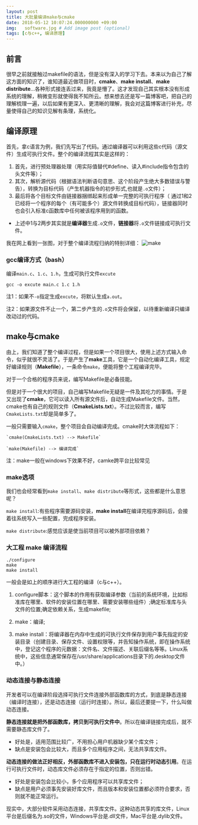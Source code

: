 ```yaml
---
layout: post
title: 大批量编译make与cmake
date: 2018-05-12 10:07:24.000000000 +09:00
img:   software.jpg # Add image post (optional)
tags: [c与c++, 编译原理]
---
```


## 前言

很早之前就接触过makefile的语法，但是没有深入的学习下去。本来以为自己了解这方面的知识了，谁知道最近做项目时，**cmake**、**make install**、**make distribute**...各种形式接连丢过来，我竟是懵了。这才发现自己其实根本没有形成系统的理解，稍微变形就使得我不知所云。想来想去还是写一篇博客吧，把自己的理解梳理一遍，以后如果有更深入、更清晰的理解，我会对这篇博客进行补充，尽量使得自己的知识见解有条理，系统化。

## 编译原理

首先，拿c语言为例，我们先写出了代码。通过编译器可以利用这些c代码（源文件）生成可执行文件。整个的编译流程其实是这样的：

1. 首先，进行预处理器处理（用实际值替代#define、读入#include指令包含的头文件等）；
2. 其次，解析源代码（根据语法判断语句意思、这个阶段产生绝大多数错误与警告），转换为目标代码（产生机器指令的初步形式,也就是`.o`文件）；
3. 最后将各个目标文件由链接器捆绑起来形成单一完整的可执行程序（ 通过1和2已经将一个程序的每个（有可能多个）源文件转换成目标代码），链接器同时也会引入标准c函数库中任何被该程序用到的函数。

- 上述中1与2两步其实就是**编译器**生成`.o`文件，**链接器**将`.o`文件链接成可执行文件。

我在网上看到一张图，对于整个编译流程归纳的特别详细：
![make]({{site.baseurl}}/assets/img/make/make.png)

### gcc编译方式（bash）
编译`main.c`、`1.c`、`1.h`，生成可执行文件`excute`

	gcc -o excute main.c 1.c 1.h 

注1：如果不`-o`指定生成`excute`，将默认生成`a.out`。

注2：如果源文件不止一个，第二步产生的`.o`文件将会保留，以待重新编译只编译改动过的代码。

## make与cmake

由上，我们知道了整个编译过程，但是如果一个项目很大，使用上述方式输入命令，似乎就很不灵活了。于是产生了**make**工具，它是一个自动化编译工具，规定好编译规则（**Makefile**），一条命令`make`，便能将整个工程编译完毕。

对于一个合格的程序员来说，编写Makefile是必备技能。

但是对于一个很大的项目，自己编写Makefile无疑是一件及其吃力的事情。于是又出现了**cmake**，它可以读入所有源文件后，自动生成Makefile文件。当然，cmake也有自己的规则文件（**CmakeLists.txt**）。不过比较而言，编写`CmakeLists.txt`却是简单多了。

一般只需要输入`cmake`，整个项目会自动编译完成。cmake时大体流程如下：

	`cmake(CmakeLists.txt) --> Makefile`

	`make(Makefile) --> 编译完成`

注：make一般在windows下效果不好，camke跨平台比较常见

### make选项

我们也会经常看到`make install`、`make distribute`等形式，这些都是什么意思呢？

`make install`:有些程序需要源码安装，**make install**在编译完程序源码后，会接着往系统写入一些配置，完成程序安装。

`make distribute`:感觉应该是使当前项目可以被外部项目依赖？

### 大工程 make 编译流程

	./configure
	make
	make install

一般会是如上的顺序进行大工程的编译（c与c++）。

1. configure脚本：这个脚本的作用有获取编译参数（当前的系统环境，比如标准库在哪里、软件的安装位置在哪里、需要安装哪些组件）;确定标准库与头文件的位置;确定依赖关系，生成makefile;

2. make：编译;

3. make install：将编译器在内存中生成的可执行文件保存到用户事先指定的安装目录（创建目录、保存文件、设置权限等，并告知操作系统，即在操作系统中，登记这个程序的元数据：文件名、文件描述、关联后缀名等等。Linux系统中，这些信息通常保存在/usr/share/applications目录下的.desktop文件中。）

### 动态连接与静态连接
开发者可以在编译阶段选择可执行文件连接外部函数库的方式，到底是静态连接（编译时连接），还是动态连接（运行时连接）。所以，最后还要提一下，什么叫做动态连接。

**静态连接就是把外部函数库，拷贝到可执行文件中**。所以在编译链接完成后，就不需要静态库文件了。
- 好处是，适用范围比较广，不用担心用户机器缺少某个库文件；
- 缺点是安装包会比较大，而且多个应用程序之间，无法共享库文件。

**动态连接的做法正好相反，外部函数库不进入安装包，只在运行时动态引用**。在运行可执行文件时，动态库文件必须存在于指定的位置，否则出错。
- 好处是安装包会比较小，多个应用程序可以共享库文件；
- 缺点是用户必须事先安装好库文件，而且版本和安装位置都必须符合要求，否则就不能正常运行。

现实中，大部分软件采用动态连接，共享库文件。这种动态共享的库文件，Linux平台是后缀名为.so的文件，Windows平台是.dll文件，Mac平台是.dylib文件。

